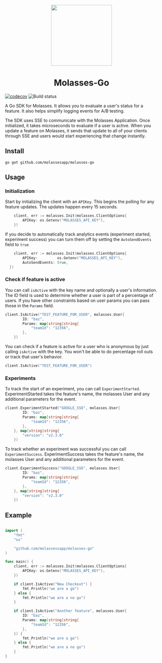 <p align="center">
<img src="https://raw.githubusercontent.com/molassesapp/molasses-go/main/logo.png" style="margin: 0px auto;" width="200"/></p>

<h1 align="center">Molasses-Go</h1>

[![codecov](https://codecov.io/gh/molassesapp/molasses-go/branch/main/graph/badge.svg)](https://codecov.io/gh/molassesapp/molasses-go)
![Build status](https://github.com/molassesapp/molasses-go/workflows/Go/badge.svg)

A Go SDK for Molasses. It allows you to evaluate a user's status for a feature. It also helps simplify logging events for A/B testing.

The SDK uses SSE to communicate with the Molasses Application. Once initialized, it takes microseconds to evaluate if a user is active. When you update a feature on Molasses, it sends that update to all of your clients through SSE and users would start experiencing that change instantly.

## Install

```
go get github.com/molassesapp/molasses-go
```

## Usage

### Initialization

Start by initializing the client with an `APIKey`. This begins the polling for any feature updates. The updates happen every 15 seconds.

```go
	client, err := molasses.Init(molasses.ClientOptions{
		APIKey: os.Getenv("MOLASSES_API_KEY"),
	})
```

If you decide to automatically track analytics events (experiment started, experiment success) you can turn them off by setting the `AutoSendEvents` field to `true`

```go
	client, err := molasses.Init(molasses.ClientOptions{
		APIKey: 		os.Getenv("MOLASSES_API_KEY"),
		AutoSendEvents: true,
  })
```

### Check if feature is active

You can call `isActive` with the key name and optionally a user's information. The ID field is used to determine whether a user is part of a percentage of users. If you have other constraints based on user params you can pass those in the `Params` field.

```go
client.IsActive("TEST_FEATURE_FOR_USER", molasses.User{
		ID: "baz",
		Params: map[string]string{
			"teamId": "12356",
		},
	})
```

You can check if a feature is active for a user who is anonymous by just calling `isActive` with the key. You won't be able to do percentage roll outs or track that user's behavior.

```go
client.IsActive("TEST_FEATURE_FOR_USER")
```

### Experiments

To track the start of an experiment, you can call `ExperimentStarted`. ExperimentStarted takes the feature's name, the molasses User and any additional parameters for the event.

```go
client.ExperimentStarted("GOOGLE_SSO", molasses.User{
		ID: "baz",
		Params: map[string]string{
			"teamId": "12356",
		},
	}, map[string]string{
		"version": "v2.3.0"
	})
```

To track whether an experiment was successful you can call `ExperimentSuccess`. ExperimentSuccess takes the feature's name, the molasses User and any additional parameters for the event.

```go
client.ExperimentSuccess("GOOGLE_SSO", molasses.User{
		ID: "baz",
		Params: map[string]string{
			"teamId": "12356",
		},
	}, map[string]string{
		"version": "v2.3.0"
	})
```

## Example

```go

import (
	"fmt"
	"os"

	"github.com/molassessapp/molasses-go"
)

func main() {
	client, err := molasses.Init(molasses.ClientOptions{
		APIKey: os.Getenv("MOLASSES_API_KEY"),
	})

	if client.IsActive("New Checkout") {
		fmt.Println("we are a go")
	} else {
		fmt.Println("we are a no go")
	}

	if client.IsActive("Another feature", molasses.User{
		ID: "baz",
		Params: map[string]string{
			"teamId": "12356",
		},
	}) {
		fmt.Println("we are a go")
	} else {
		fmt.Println("we are a no go")
	}
}
```
